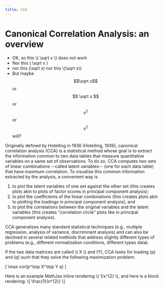```yaml
---
title: CCA
---
```


# Canonical Correlation Analysis: an overview

 * OK, so this \\( \sqrt x \\) does not work
 * Nor this \( \sqrt x \) 
 * nor this \(\sqrt x\) nor this \\(\sqrt x\\)
 * But maybe $$\sqrt x$$ or $$ \sqrt x $$ or $$x^2$$ or $$ x^2 $$ will?

Originally defined by Hotelling in 1936 (Hotelling, 1936),
canonical correlation analysis (CCA)
is a statistical method whose goal is to extract the
information common to two data tables that measure quantitative
variables on a same set of observations.
To do so, CCA computes two sets of linear combinations --called latent variables--
(one for each data table) that have maximum correlation.
To visualize this common information 
extracted by the analysis, 
a convenient way
is 
1. to plot the latent variables of one set against the other set
(this creates plots akin to plots of factor scores in principal component analysis);
2. to plot the coefficients of the linear combinations 
(this creates plots akin to  plotting the loadings in principal component analysis); and
3. to plot the correlations between the original variables and the latent variables (this creates "correlation circle" plots like in principal component analysis).

CCA generalizes many standard statistical techniques 
(e.g., multiple regression, analysis of variance, discriminant analysis)
and can also be declined in several related methods
that address
slightly different types of problems 
(e.g., different normalization conditions, different types data).

If the two data matrices are called \\( X \\) and \(Y\), CCA looks for loading \(p\) and \(q\) such that they solve the following maximization problem:

\[
\max cor(p^\top X^\top Y q)
\]

Here is an example MathJax inline rendering \\( 1/x^{2} \\), and here is a block rendering: 
\\[ \frac{1}{n^{2}} \\]



